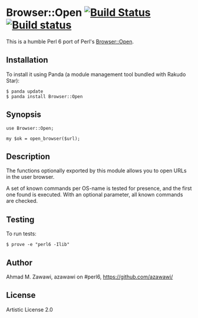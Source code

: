 # Browser::Open [![Build Status](https://travis-ci.org/azawawi/perl6-browser-open.svg?branch=master)](https://travis-ci.org/azawawi/perl6-browser-open)[![Build status](https://ci.appveyor.com/api/projects/status/github/azawawi/perl6-browser-open?svg=true)](https://ci.appveyor.com/project/azawawi/perl6-browser-open/branch/master)

This is a humble Perl 6 port of Perl's [Browser::Open](http://metacpan.org/module/Browser::Open).

## Installation

To install it using Panda (a module management tool bundled with Rakudo Star):

```
$ panda update
$ panda install Browser::Open
```

## Synopsis

```Perl6
use Browser::Open;

my $ok = open_browser($url);
```

## Description

The functions optionally exported by this module allows you to open URLs in the user browser.

A set of known commands per OS-name is tested for presence, and the first one found is executed. With an optional parameter, all known commands are checked.

## Testing

To run tests:

```
$ prove -e "perl6 -Ilib"
```

## Author

Ahmad M. Zawawi, azawawi on #perl6, https://github.com/azawawi/

## License

Artistic License 2.0
